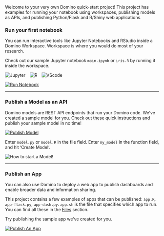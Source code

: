 Welcome to your very own Domino quick-start project! This project has examples for running your notebook using workspaces, publishing models as APIs, and publishing Python/Flask and R/Shiny web applications.

### Run your first notebook
You can run interactive tools like Jupyter Notebooks and RStudio inside a Domino Workspace. Workspace is where you would do most of your research. 

Check out our sample Jupyter notebook `main.ipynb` or `iris.R` by running it inside the workspace.

![Jupyter](raw/latest/jupyter.svg?inline=true) ![R](raw/latest/r.svg?inline=true) ![VScode](raw/latest/vscode.svg?inline=true)

[![Run Notebook](raw/latest/run-notebook.svg)](/workspace/:ownerName/:projectName?showWorkspaceLauncher=True)

---

### Publish a Model as an API
Domino models are REST API endpoints that run your Domino code. We’ve created a sample model for you. Check out these quick instructions and publish your sample model in no time!

[![Publish Model](raw/latest/publish-model.svg)](/models/getBasicInfo?name=Sample-model&file=model.py&function=my_model&projectId=:projectId)

Enter `model.py` or `model.R` in the file field. Enter `my_model` in the function field, and hit ‘Create Model’.

![How to start a Model!](raw/latest/how-to-start-a-model.png)

---

### Publish an App
You can also use Domino to deploy a web app to publish dashboards and enable broader data and information sharing. 

This project contains a few examples of apps that can be published: `app.R`, `app-flask.py`, `app-dash.py`. `app.sh` is the file that specifies which app to run. You can find all these in the [Files](browse) section.

Try publishing the sample app we’ve created for you.

[![Publish An App](raw/latest/publish-an-app.svg)](/launchpad-publisher/:ownerName/:projectName/publishApp?name=Sample-app)
